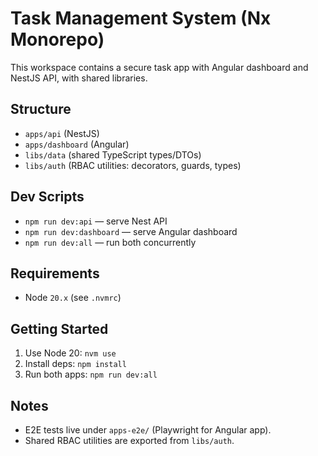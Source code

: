 # Task Management System (Nx Monorepo)

This workspace contains a secure task app with Angular dashboard and NestJS API, with shared libraries.

## Structure

- `apps/api` (NestJS)
- `apps/dashboard` (Angular)
- `libs/data` (shared TypeScript types/DTOs)
- `libs/auth` (RBAC utilities: decorators, guards, types)

## Dev Scripts

- `npm run dev:api` — serve Nest API
- `npm run dev:dashboard` — serve Angular dashboard
- `npm run dev:all` — run both concurrently

## Requirements

- Node `20.x` (see `.nvmrc`)

## Getting Started

1. Use Node 20: `nvm use`
2. Install deps: `npm install`
3. Run both apps: `npm run dev:all`

## Notes

- E2E tests live under `apps-e2e/` (Playwright for Angular app).
- Shared RBAC utilities are exported from `libs/auth`.
